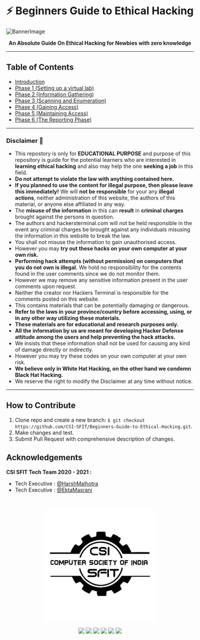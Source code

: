 # :zap: Beginners Guide to Ethical Hacking
 
<img src="https://img.freepik.com/free-photo/hacker-black-hoodie-holding-laptop-with-virtual-display-server-data-chart-bar-binary-code-world-map_9083-3031.jpg?size=800&ext=jpg" alt="BannerImage">
<p align="center">
    <b>An Absolute Guide On Ethical Hacking for Newbies with zero knowledge</b>
</p>

---

## Table of Contents

* <a href="Introduction.md">Introduction</a>
* <a href="Phase 1(Setting up a virtual lab).md">Phase 1 (Setting up a virtual lab)</a>
* <a href="Phase 2(Information Gathering).md">Phase 2 (Information Gathering)</a>
* <a href="Phase 3(Scanning and Enumeration).md">Phase 3 (Scanning and Enumeration)</a>
* <a href="Phase 4(Gaining Access).md">Phase 4 (Gaining Access)</a>
* <a href="Phase 5(Maintaining Access).md">Phase 5 (Maintaining Access)</a>
* <a href="Phase 6(The Reporting Phase).md">Phase 6 (The Reporting Phase)</a>

---

### Disclaimer :rotating_light:

- This repostory is only for **EDUCATIONAL PURPOSE** and purpose of this repository is guide for the potential learners who are interested in **learning ethical hacking** and also may help the one **seeking a job** in this field.
- **Do not attempt to violate the law with anything contained here.** 
- **If you planned to use the content for illegal purpose, then please leave this immediately!** We will **not be responsible** for your any **illegal actions**, neither administration of this website, the authors of this material, or anyone else affiliated in any way.
- The **misuse of the information** in this can **result** in **criminal charges** brought against the persons in question. 
- The authors and hackersterminal.com will not be held responsible in the event any criminal charges be brought against any individuals misusing the information in this website to break the law.
- You shall not misuse the information to gain unauthorised access. 
- However you may **try out these hacks on your own computer at your own risk.** 
- **Performing hack attempts (without permission) on computers that you do not own is illegal.** We hold no responsibility for the contents found in the user comments since we do not monitor them. 
- However we may remove any sensitive information present in the user comments upon request. 
- Neither the creator nor Hackers Terminal is responsible for the comments posted on this website.
- This contains materials that can be potentially damaging or dangerous. 
- **Refer to the laws in your province/country before accessing, using, or in any other way utilizing these materials.** 
- **These materials are for educational and research purposes only.**
- **All the information by us are meant for developing Hacker Defense attitude among the users and help preventing the hack attacks.**
- We insists that these information shall not be used for causing any kind of damage directly or indirectly. 
- However you may try these codes on your own computer at your own risk.
- **We believe only in White Hat Hacking, on the other hand we condemn Black Hat Hacking.**
- We reserve the right to modify the Disclaimer at any time without notice.

---

**How to Contribute**
---
1. Clone repo and create a new branch: `$ git checkout https://github.com/CSI-SFIT/Beginners-Guide-to-Ethical-Hacking.git`.
2. Make changes and test.
3. Submit Pull Request with comprehensive description of changes.

**Acknowledgements**
---

**CSI SFIT Tech Team 2020 - 2021 :**
+ Tech Executive : [@HarshMalhotra](https://github.com/harsh2527)
+ Tech Executive : [@EktaMasrani](https://github.com/ekta18)

<br>
<p align="center">
  <a href="https://www.csi.sfit.ac.in/">
    <img src="https://raw.githubusercontent.com/CSI-SFIT/Getting-Started-With-Hacktoberfest/main/Images/CSI_Logo.png"
         alt="csi_logo" width="300" height="300">
  </a>
</p>

<div align="center">
  <a href="https://www.instagram.com/csi_sfit/" target="_blank"><img src="https://img.icons8.com/fluent/48/000000/instagram-new.png"/></a>
  <a href="https://twitter.com/csi_sfit" target="_blank"><img src="https://img.icons8.com/fluent/48/000000/twitter.png"/></a>
  <a href="https://www.facebook.com/csi.sfit" target="_blank"><img src="https://img.icons8.com/fluent/48/000000/facebook-new.png"/></a>
  <a href="https://www.youtube.com/channel/UC7fiMWl2n3BXDQCKk3blUMA?sub_confirmation=1" target="_blank"><img src="https://img.icons8.com/color/48/000000/youtube-play.png"/></a>
  <a href="https://discord.gg/WRgX3WV" target="_blank"><img src="https://img.icons8.com/color/48/000000/discord-new-logo.png"/></a>
  <a href="mailto: csi@sfit.ac.in" target="_blank"><img src="https://img.icons8.com/fluent/48/000000/gmail.png"/></a>
</div>

